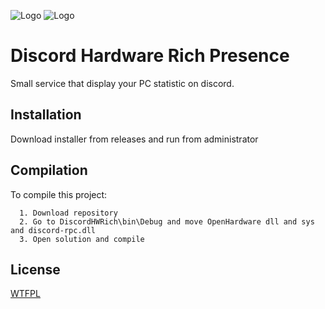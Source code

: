 
![Logo](https://github.com/Xottabich0/DiscordHWRich/blob/main/logo.png?raw=true)
![Logo](https://github.com/Xottabich0/DiscordHWRich/blob/main/logo2.png?raw=true)

# Discord Hardware Rich Presence

Small service that display your PC statistic on discord.



## Installation

Download installer from releases and run from administrator

    
## Compilation

To compile this project:
```
  1. Download repository
  2. Go to DiscordHWRich\bin\Debug and move OpenHardware dll and sys and discord-rpc.dll
  3. Open solution and compile
```


## License

[WTFPL](http://www.wtfpl.net/)

